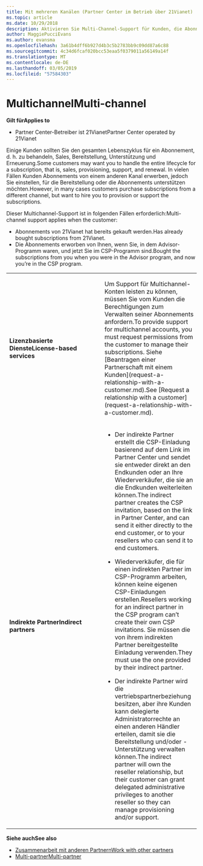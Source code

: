 ```yaml
---
title: Mit mehreren Kanälen (Partner Center im Betrieb über 21Vianet)
ms.topic: article
ms.date: 10/29/2018
description: Aktivieren Sie Multi-Channel-Support für Kunden, die Abonnements über andere Kanäle gekauft haben, aber Sie einstellen, für die Bereitstellung oder das Abonnement unterstützt werden soll.
author: MaggiePucciEvans
ms.author: evansma
ms.openlocfilehash: 3a61b4dff6b927d4b3c5b2783bb9c09dd87a6c88
ms.sourcegitcommit: 4c34d6fcaf020bcc53eaa5f0379011a56149a14f
ms.translationtype: MT
ms.contentlocale: de-DE
ms.lasthandoff: 03/05/2019
ms.locfileid: "57584303"
---
```

# <a name="multi-channel"></a><span data-ttu-id="42799-103">Multichannel</span><span class="sxs-lookup"><span data-stu-id="42799-103">Multi-channel</span></span>

<span data-ttu-id="42799-104">**Gilt für**</span><span class="sxs-lookup"><span data-stu-id="42799-104">**Applies to**</span></span>

-   <span data-ttu-id="42799-105">Partner Center-Betreiber ist 21Vianet</span><span class="sxs-lookup"><span data-stu-id="42799-105">Partner Center operated by 21Vianet</span></span>

<span data-ttu-id="42799-106">Einige Kunden sollten Sie den gesamten Lebenszyklus für ein Abonnement, d. h. zu behandeln, Sales, Bereitstellung, Unterstützung und Erneuerung.</span><span class="sxs-lookup"><span data-stu-id="42799-106">Some customers may want you to handle the entire lifecycle for a subscription, that is, sales, provisioning, support, and renewal.</span></span> <span data-ttu-id="42799-107">In vielen Fällen Kunden Abonnements von einem anderen Kanal erwerben, jedoch Sie einstellen, für die Bereitstellung oder die Abonnements unterstützen möchten.</span><span class="sxs-lookup"><span data-stu-id="42799-107">However, in many cases customers purchase subscriptions from a different channel, but want to hire you to provision or support the subscriptions.</span></span>

<span data-ttu-id="42799-108">Dieser Multichannel-Support ist in folgenden Fällen erforderlich:</span><span class="sxs-lookup"><span data-stu-id="42799-108">Multi-channel support applies when the customer:</span></span>

-   <span data-ttu-id="42799-109">Abonnements von 21Vianet hat bereits gekauft werden.</span><span class="sxs-lookup"><span data-stu-id="42799-109">Has already bought subscriptions from 21Vianet.</span></span> 
-   <span data-ttu-id="42799-110">Die Abonnements erworben von Ihnen, wenn Sie, in dem Advisor-Programm waren, und jetzt Sie im CSP-Programm sind.</span><span class="sxs-lookup"><span data-stu-id="42799-110">Bought the subscriptions from you when you were in the Advisor program, and now you’re in the CSP program.</span></span>

<table>
<colgroup>
<col width="50%" />
<col width="50%" />
</colgroup>
<tbody>
<tr class="odd">
<td><p><span data-ttu-id="42799-111"><strong>Lizenzbasierte Dienste</strong></span><span class="sxs-lookup"><span data-stu-id="42799-111"><strong>License-based services</strong></span></span></p></td>
<td><p><span data-ttu-id="42799-112">Um Support für Multichannel-Konten leisten zu können, müssen Sie vom Kunden die Berechtigungen zum Verwalten seiner Abonnements anfordern.</span><span class="sxs-lookup"><span data-stu-id="42799-112">To provide support for multichannel accounts, you must request permissions from the customer to manage their subscriptions.</span></span> <span data-ttu-id="42799-113">Siehe [Beantragen einer Partnerschaft mit einem Kunden](request-a-relationship-with-a-customer.md).</span><span class="sxs-lookup"><span data-stu-id="42799-113">See [Request a relationship with a customer](request-a-relationship-with-a-customer.md).</span></span></p></td>
</tr>
<tr class="odd">
<td><p><span data-ttu-id="42799-114"><strong>Indirekte Partner</strong></span><span class="sxs-lookup"><span data-stu-id="42799-114"><strong>Indirect partners</strong></span></span></p></td>
<td><ul>
<li><p><span data-ttu-id="42799-115">Der indirekte Partner erstellt die CSP-Einladung basierend auf dem Link im Partner Center und sendet sie entweder direkt an den Endkunden oder an Ihre Wiederverkäufer, die sie an die Endkunden weiterleiten können.</span><span class="sxs-lookup"><span data-stu-id="42799-115">The indirect partner creates the CSP invitation, based on the link in Partner Center, and can send it either directly to the end customer, or to your resellers who can send it to end customers.</span></span></p></li>
<li><p><span data-ttu-id="42799-116">Wiederverkäufer, die für einen indirekten Partner im CSP-Programm arbeiten, können keine eigenen CSP-Einladungen erstellen.</span><span class="sxs-lookup"><span data-stu-id="42799-116">Resellers working for an indirect partner in the CSP program can’t create their own CSP invitations.</span></span> <span data-ttu-id="42799-117">Sie müssen die von ihrem indirekten Partner bereitgestellte Einladung verwenden.</span><span class="sxs-lookup"><span data-stu-id="42799-117">They must use the one provided by their indirect partner.</span></span></p></li>
<li><p><span data-ttu-id="42799-118">Der indirekte Partner wird die vertriebspartnerbeziehung besitzen, aber ihre Kunden kann delegierte Administratorrechte an einen anderen Händler erteilen, damit sie die Bereitstellung und/oder -Unterstützung verwalten können.</span><span class="sxs-lookup"><span data-stu-id="42799-118">The indirect partner will own the reseller relationship, but their customer can grant delegated administrative privileges to another reseller so they can manage provisioning and/or support.</span></span></p></li>
</ul></td>
</tr>
</tbody>
</table>

<span data-ttu-id="42799-119">**Siehe auch**</span><span class="sxs-lookup"><span data-stu-id="42799-119">**See also**</span></span>

-   [<span data-ttu-id="42799-120">Zusammenarbeit mit anderen Partnern</span><span class="sxs-lookup"><span data-stu-id="42799-120">Work with other partners</span></span>](work-with-other-partners.md)
-   [<span data-ttu-id="42799-121">Multi-partner</span><span class="sxs-lookup"><span data-stu-id="42799-121">Multi-partner</span></span>](multipartner.md)
 

 

 




